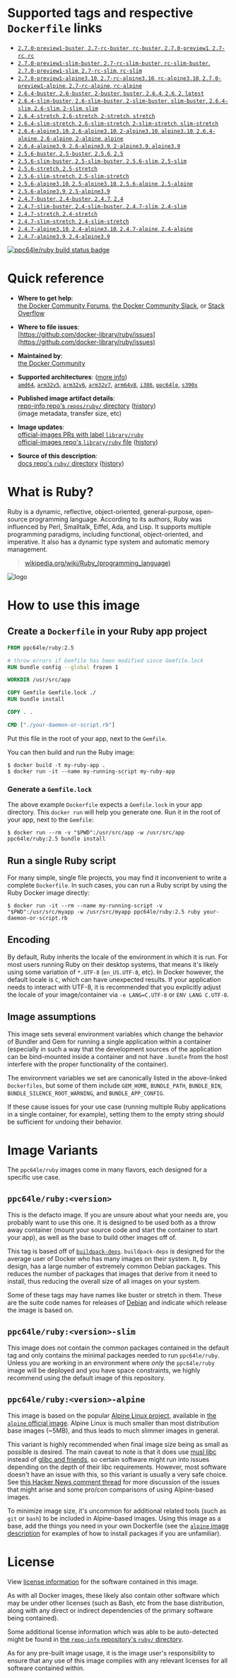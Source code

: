 <!--

********************************************************************************

WARNING:

    DO NOT EDIT "ruby/README.md"

    IT IS AUTO-GENERATED

    (from the other files in "ruby/" combined with a set of templates)

********************************************************************************

-->

# Supported tags and respective `Dockerfile` links

-	[`2.7.0-preview1-buster`, `2.7-rc-buster`, `rc-buster`, `2.7.0-preview1`, `2.7-rc`, `rc`](https://github.com/docker-library/ruby/blob/4e90a92eb25fd7527f8eb5b6cede5f217f93ab57/2.7-rc/buster/Dockerfile)
-	[`2.7.0-preview1-slim-buster`, `2.7-rc-slim-buster`, `rc-slim-buster`, `2.7.0-preview1-slim`, `2.7-rc-slim`, `rc-slim`](https://github.com/docker-library/ruby/blob/4e90a92eb25fd7527f8eb5b6cede5f217f93ab57/2.7-rc/buster/slim/Dockerfile)
-	[`2.7.0-preview1-alpine3.10`, `2.7-rc-alpine3.10`, `rc-alpine3.10`, `2.7.0-preview1-alpine`, `2.7-rc-alpine`, `rc-alpine`](https://github.com/docker-library/ruby/blob/4e90a92eb25fd7527f8eb5b6cede5f217f93ab57/2.7-rc/alpine3.10/Dockerfile)
-	[`2.6.4-buster`, `2.6-buster`, `2-buster`, `buster`, `2.6.4`, `2.6`, `2`, `latest`](https://github.com/docker-library/ruby/blob/6a7df7a72b4a3d1b3e06ead303841b3fdaca560e/2.6/buster/Dockerfile)
-	[`2.6.4-slim-buster`, `2.6-slim-buster`, `2-slim-buster`, `slim-buster`, `2.6.4-slim`, `2.6-slim`, `2-slim`, `slim`](https://github.com/docker-library/ruby/blob/6a7df7a72b4a3d1b3e06ead303841b3fdaca560e/2.6/buster/slim/Dockerfile)
-	[`2.6.4-stretch`, `2.6-stretch`, `2-stretch`, `stretch`](https://github.com/docker-library/ruby/blob/6a7df7a72b4a3d1b3e06ead303841b3fdaca560e/2.6/stretch/Dockerfile)
-	[`2.6.4-slim-stretch`, `2.6-slim-stretch`, `2-slim-stretch`, `slim-stretch`](https://github.com/docker-library/ruby/blob/6a7df7a72b4a3d1b3e06ead303841b3fdaca560e/2.6/stretch/slim/Dockerfile)
-	[`2.6.4-alpine3.10`, `2.6-alpine3.10`, `2-alpine3.10`, `alpine3.10`, `2.6.4-alpine`, `2.6-alpine`, `2-alpine`, `alpine`](https://github.com/docker-library/ruby/blob/6a7df7a72b4a3d1b3e06ead303841b3fdaca560e/2.6/alpine3.10/Dockerfile)
-	[`2.6.4-alpine3.9`, `2.6-alpine3.9`, `2-alpine3.9`, `alpine3.9`](https://github.com/docker-library/ruby/blob/6a7df7a72b4a3d1b3e06ead303841b3fdaca560e/2.6/alpine3.9/Dockerfile)
-	[`2.5.6-buster`, `2.5-buster`, `2.5.6`, `2.5`](https://github.com/docker-library/ruby/blob/32f51b68da57933c7ed66fde184e29846345a445/2.5/buster/Dockerfile)
-	[`2.5.6-slim-buster`, `2.5-slim-buster`, `2.5.6-slim`, `2.5-slim`](https://github.com/docker-library/ruby/blob/32f51b68da57933c7ed66fde184e29846345a445/2.5/buster/slim/Dockerfile)
-	[`2.5.6-stretch`, `2.5-stretch`](https://github.com/docker-library/ruby/blob/32f51b68da57933c7ed66fde184e29846345a445/2.5/stretch/Dockerfile)
-	[`2.5.6-slim-stretch`, `2.5-slim-stretch`](https://github.com/docker-library/ruby/blob/32f51b68da57933c7ed66fde184e29846345a445/2.5/stretch/slim/Dockerfile)
-	[`2.5.6-alpine3.10`, `2.5-alpine3.10`, `2.5.6-alpine`, `2.5-alpine`](https://github.com/docker-library/ruby/blob/32f51b68da57933c7ed66fde184e29846345a445/2.5/alpine3.10/Dockerfile)
-	[`2.5.6-alpine3.9`, `2.5-alpine3.9`](https://github.com/docker-library/ruby/blob/32f51b68da57933c7ed66fde184e29846345a445/2.5/alpine3.9/Dockerfile)
-	[`2.4.7-buster`, `2.4-buster`, `2.4.7`, `2.4`](https://github.com/docker-library/ruby/blob/a54569998bc011d4f79c25e532f21200bbf64dbb/2.4/buster/Dockerfile)
-	[`2.4.7-slim-buster`, `2.4-slim-buster`, `2.4.7-slim`, `2.4-slim`](https://github.com/docker-library/ruby/blob/a54569998bc011d4f79c25e532f21200bbf64dbb/2.4/buster/slim/Dockerfile)
-	[`2.4.7-stretch`, `2.4-stretch`](https://github.com/docker-library/ruby/blob/a54569998bc011d4f79c25e532f21200bbf64dbb/2.4/stretch/Dockerfile)
-	[`2.4.7-slim-stretch`, `2.4-slim-stretch`](https://github.com/docker-library/ruby/blob/a54569998bc011d4f79c25e532f21200bbf64dbb/2.4/stretch/slim/Dockerfile)
-	[`2.4.7-alpine3.10`, `2.4-alpine3.10`, `2.4.7-alpine`, `2.4-alpine`](https://github.com/docker-library/ruby/blob/a54569998bc011d4f79c25e532f21200bbf64dbb/2.4/alpine3.10/Dockerfile)
-	[`2.4.7-alpine3.9`, `2.4-alpine3.9`](https://github.com/docker-library/ruby/blob/a54569998bc011d4f79c25e532f21200bbf64dbb/2.4/alpine3.9/Dockerfile)

[![ppc64le/ruby build status badge](https://img.shields.io/jenkins/s/https/doi-janky.infosiftr.net/job/multiarch/job/ppc64le/job/ruby.svg?label=ppc64le/ruby%20%20build%20job)](https://doi-janky.infosiftr.net/job/multiarch/job/ppc64le/job/ruby/)

# Quick reference

-	**Where to get help**:  
	[the Docker Community Forums](https://forums.docker.com/), [the Docker Community Slack](https://blog.docker.com/2016/11/introducing-docker-community-directory-docker-community-slack/), or [Stack Overflow](https://stackoverflow.com/search?tab=newest&q=docker)

-	**Where to file issues**:  
	[https://github.com/docker-library/ruby/issues](https://github.com/docker-library/ruby/issues)

-	**Maintained by**:  
	[the Docker Community](https://github.com/docker-library/ruby)

-	**Supported architectures**: ([more info](https://github.com/docker-library/official-images#architectures-other-than-amd64))  
	[`amd64`](https://hub.docker.com/r/amd64/ruby/), [`arm32v5`](https://hub.docker.com/r/arm32v5/ruby/), [`arm32v6`](https://hub.docker.com/r/arm32v6/ruby/), [`arm32v7`](https://hub.docker.com/r/arm32v7/ruby/), [`arm64v8`](https://hub.docker.com/r/arm64v8/ruby/), [`i386`](https://hub.docker.com/r/i386/ruby/), [`ppc64le`](https://hub.docker.com/r/ppc64le/ruby/), [`s390x`](https://hub.docker.com/r/s390x/ruby/)

-	**Published image artifact details**:  
	[repo-info repo's `repos/ruby/` directory](https://github.com/docker-library/repo-info/blob/master/repos/ruby) ([history](https://github.com/docker-library/repo-info/commits/master/repos/ruby))  
	(image metadata, transfer size, etc)

-	**Image updates**:  
	[official-images PRs with label `library/ruby`](https://github.com/docker-library/official-images/pulls?q=label%3Alibrary%2Fruby)  
	[official-images repo's `library/ruby` file](https://github.com/docker-library/official-images/blob/master/library/ruby) ([history](https://github.com/docker-library/official-images/commits/master/library/ruby))

-	**Source of this description**:  
	[docs repo's `ruby/` directory](https://github.com/docker-library/docs/tree/master/ruby) ([history](https://github.com/docker-library/docs/commits/master/ruby))

# What is Ruby?

Ruby is a dynamic, reflective, object-oriented, general-purpose, open-source programming language. According to its authors, Ruby was influenced by Perl, Smalltalk, Eiffel, Ada, and Lisp. It supports multiple programming paradigms, including functional, object-oriented, and imperative. It also has a dynamic type system and automatic memory management.

> [wikipedia.org/wiki/Ruby_(programming_language)](https://en.wikipedia.org/wiki/Ruby_%28programming_language%29)

![logo](https://raw.githubusercontent.com/docker-library/docs/01c12653951b2fe592c1f93a13b4e289ada0e3a1/ruby/logo.png)

# How to use this image

## Create a `Dockerfile` in your Ruby app project

```dockerfile
FROM ppc64le/ruby:2.5

# throw errors if Gemfile has been modified since Gemfile.lock
RUN bundle config --global frozen 1

WORKDIR /usr/src/app

COPY Gemfile Gemfile.lock ./
RUN bundle install

COPY . .

CMD ["./your-daemon-or-script.rb"]
```

Put this file in the root of your app, next to the `Gemfile`.

You can then build and run the Ruby image:

```console
$ docker build -t my-ruby-app .
$ docker run -it --name my-running-script my-ruby-app
```

### Generate a `Gemfile.lock`

The above example `Dockerfile` expects a `Gemfile.lock` in your app directory. This `docker run` will help you generate one. Run it in the root of your app, next to the `Gemfile`:

```console
$ docker run --rm -v "$PWD":/usr/src/app -w /usr/src/app ppc64le/ruby:2.5 bundle install
```

## Run a single Ruby script

For many simple, single file projects, you may find it inconvenient to write a complete `Dockerfile`. In such cases, you can run a Ruby script by using the Ruby Docker image directly:

```console
$ docker run -it --rm --name my-running-script -v "$PWD":/usr/src/myapp -w /usr/src/myapp ppc64le/ruby:2.5 ruby your-daemon-or-script.rb
```

## Encoding

By default, Ruby inherits the locale of the environment in which it is run. For most users running Ruby on their desktop systems, that means it's likely using some variation of `*.UTF-8` (`en_US.UTF-8`, etc). In Docker however, the default locale is `C`, which can have unexpected results. If your application needs to interact with UTF-8, it is recommended that you explicitly adjust the locale of your image/container via `-e LANG=C.UTF-8` or `ENV LANG C.UTF-8`.

## Image assumptions

This image sets several environment variables which change the behavior of Bundler and Gem for running a single application within a container (especially in such a way that the development sources of the application can be bind-mounted inside a container and not have `.bundle` from the host interfere with the proper functionality of the container).

The environment variables we set are canonically listed in the above-linked `Dockerfiles`, but some of them include `GEM_HOME`, `BUNDLE_PATH`, `BUNDLE_BIN`, `BUNDLE_SILENCE_ROOT_WARNING`, and `BUNDLE_APP_CONFIG`.

If these cause issues for your use case (running multiple Ruby applications in a single container, for example), setting them to the empty string *should* be sufficient for undoing their behavior.

# Image Variants

The `ppc64le/ruby` images come in many flavors, each designed for a specific use case.

## `ppc64le/ruby:<version>`

This is the defacto image. If you are unsure about what your needs are, you probably want to use this one. It is designed to be used both as a throw away container (mount your source code and start the container to start your app), as well as the base to build other images off of.

This tag is based off of [`buildpack-deps`](https://hub.docker.com/_/buildpack-deps/). `buildpack-deps` is designed for the average user of Docker who has many images on their system. It, by design, has a large number of extremely common Debian packages. This reduces the number of packages that images that derive from it need to install, thus reducing the overall size of all images on your system.

Some of these tags may have names like buster or stretch in them. These are the suite code names for releases of [Debian](https://wiki.debian.org/DebianReleases) and indicate which release the image is based on.

## `ppc64le/ruby:<version>-slim`

This image does not contain the common packages contained in the default tag and only contains the minimal packages needed to run `ppc64le/ruby`. Unless you are working in an environment where *only* the `ppc64le/ruby` image will be deployed and you have space constraints, we highly recommend using the default image of this repository.

## `ppc64le/ruby:<version>-alpine`

This image is based on the popular [Alpine Linux project](http://alpinelinux.org), available in [the `alpine` official image](https://hub.docker.com/_/alpine). Alpine Linux is much smaller than most distribution base images (~5MB), and thus leads to much slimmer images in general.

This variant is highly recommended when final image size being as small as possible is desired. The main caveat to note is that it does use [musl libc](http://www.musl-libc.org) instead of [glibc and friends](http://www.etalabs.net/compare_libcs.html), so certain software might run into issues depending on the depth of their libc requirements. However, most software doesn't have an issue with this, so this variant is usually a very safe choice. See [this Hacker News comment thread](https://news.ycombinator.com/item?id=10782897) for more discussion of the issues that might arise and some pro/con comparisons of using Alpine-based images.

To minimize image size, it's uncommon for additional related tools (such as `git` or `bash`) to be included in Alpine-based images. Using this image as a base, add the things you need in your own Dockerfile (see the [`alpine` image description](https://hub.docker.com/_/alpine/) for examples of how to install packages if you are unfamiliar).

# License

View [license information](https://www.ruby-lang.org/en/about/license.txt) for the software contained in this image.

As with all Docker images, these likely also contain other software which may be under other licenses (such as Bash, etc from the base distribution, along with any direct or indirect dependencies of the primary software being contained).

Some additional license information which was able to be auto-detected might be found in [the `repo-info` repository's `ruby/` directory](https://github.com/docker-library/repo-info/tree/master/repos/ruby).

As for any pre-built image usage, it is the image user's responsibility to ensure that any use of this image complies with any relevant licenses for all software contained within.
